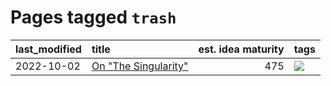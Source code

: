 # Pages tagged `trash`

|last_modified|title|est. idea maturity|tags
|:---|:---|---:|:---|
|2022-10-02|[On "The Singularity"](../alternative-perspective-on-the-singularity.md)|475|[![](https://img.shields.io/badge/tag-trash-1043a5)](../tags/trash.md)|